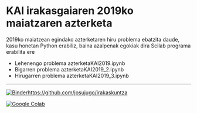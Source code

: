 # KAI irakasgaiaren 2019ko maiatzaren azterketa

2019ko maiatzean egindako azterketaren hiru problema ebatzita daude, kasu honetan Python erabiliz, baina azalpenak egokiak dira Scilab programa erabilita ere

- Lehenengo problema azterketaKAI2019.ipynb
- Bigarren problema azterketaKAI2019_2.ipynb
- Hirugarren problema azterketaKAI2019_3.ipynb


---


[![Binder](https://mybinder.org/badge_logo.svg)](https://mybinder.org/v2/gh/josujugo/irakaskuntza/master?filepath=azterketaKAI2019.ipynb)https://github.com/josujugo/irakaskuntza

[![Google Colab](https://badgen.net/badge/Launch/on%20Google%20Colab/blue?icon=terminal)](https://colab.research.google.com/github/josujugo/irakaskuntza/blob/master/azterketaKAI2019.ipynb)

